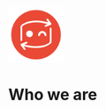 <img src="/uploads/secret-logo-preview.png" alt="Wiki.js" title="Logo" class="pagelogo" style="height:100px">
<!-- TITLE: secRet -->
<!-- SUBTITLE: Reverse Engineering community -->

# Who we are